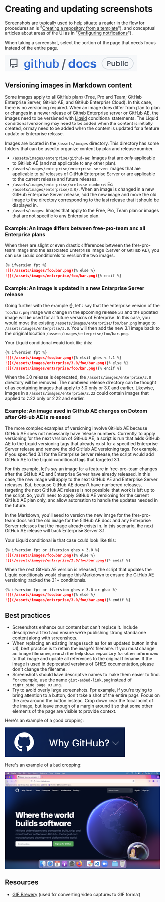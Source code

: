 # Creating and updating screenshots

Screenshots are typically used to help situate a reader in the flow for procedures an is "[Creating a repository from a template](https://docs.github.com/en/github/creating-cloning-and-archiving-repositories/creating-a-repository-from-a-template)"), and conceptual articles about areas of the UI as in "[Configuring notifications](https://docs.github.com/en/github/managing-subscriptions-and-notifications-on-github/configuring-notifications#about-participating-and-watching-notifications)").

When taking a screenshot, select the portion of the page that needs focus instead of the entire page.

![screenshot example](../assets/images/screenshot-example.png)

## Versioning images in Markdown content

Some images apply to all GitHub plans (Free, Pro and Team; GitHub Enterprise Server, GitHub AE, and GitHub Enterprise Cloud). In this case, there is no versioning required. When an image does differ from plan to plan or changes in a newer release of Github Enterprise server or GitHub AE, the images need to be versioned with [Liquid](liquid-helpers.md) conditional statements. The Liquid conditional versioning may need to be added when the content is initially created, or may need to be added when the content is updated for a feature update or Enterprise release.

Images are located in the `/assets/images` directory. This directory has some folders that can be used to organize content by plan and release number.

- `/assets/images/enterprise/github-ae`: Images that are _only_ applicable to GitHub AE (and not applicable to any other plan).
- `/assets/images/enterprise/enterprise-server`: Images that are applicable to _all_ releases of GitHub Enterprise Server or are applicable to the current release and future releases.
- `/assets/images/enterprise/<release number>`: Ex: `/assets/images/enterprise/3.0/`. When an image is changed in a new GitHub Enterprise Server release, add the new image and move the old image to the directory corresponding to the last release that it should be displayed in.
- `/assets/images`: Images that apply to the Free, Pro, Team plan or images that are not specific to any Enterprise plan.

### Example: An image differs between free-pro-team and all Enterprise plans

When there are slight or even drastic differences between the free-pro-team image and the associated Enterprise image (Server or GitHub AE), you can use Liquid conditionals to version the two images.

```markdown
{% ifversion fpt %}
![](/assets/images/foo/bar.png){% else %}
![](/assets/images/enterprise/foo/bar.png){% endif %}
```

### Example: An image is updated in a new Enterprise Server release

Going further with the example ☝️, let's say that the enterprise version of the `foo/bar.png` image will change in the upcoming release 3.1 and the updated image will be used for all future versions of Enterprise. In this case, you would move the existing `/assets/images/enterprise/foo/bar.png` image to `/assets/images/enterprise/3.0`. You will then add the new 3.1 image back to the original location `/assets/images/enterprise/foo/bar.png`.

Your Liquid conditional would look like this:

```markdown
{% ifversion fpt %}
![](/assets/images/foo/bar.png){% elsif ghes < 3.1 %}
![](/assets/images/enterprise/3.0/foo/bar.png){% else %}
![](/assets/images/enterprise/foo/bar.png){% endif %}
```

When the 3.0 release is deprecated, the `/assets/images/enterprise/3.0` directory will be removed. The numbered release directory can be thought of as containing images that apply to 3.0 only or 3.0 and earlier. Likewise, images in a `/assets/images/enterprise/2.22` could contain images that applied to 2.22 only or 2.22 and earlier.

### Example: An image used in GitHub AE changes on Dotcom after GitHub AE is released

The more complex examples of versioning involve GitHub AE because GitHub AE does not necessarily have release numbers. Currently, to apply versioning for the next version of GitHub AE, a script is run that adds GitHub AE to the Liquid versioning tags that already exist for a specified Enterprise Server release and remove the old GitHub AE versioning tags. For example, if you specified 3.1 for the Enterprise Server release, the script would add GitHub AE to the Liquid conditional tags that targeted 3.1.

For this example, let's say an image for a feature in free-pro-team changes after the GitHub AE and Enterprise Server have already released. In this case, the new image will apply to the next GitHub AE and Enterprise Server releases. But, because GitHub AE doesn't have numbered releases, targeting the next GitHub AE release is not possible, that work is left up to the script. So, you'll need to apply GitHub AE versioning for the current GitHub AE plan only, and allow automation to handle the updates needed in the future.

In the Markdown, you'll need to version the new image for the free-pro-team docs and the old image for the GitHub AE docs and any Enterprise Server releases that the image already exists in. In this scenario, the next GitHub AE release will track Enterprise Server 3.1.

Your Liquid conditional in that case could look like this:

```markdown
{% ifversion fpt or ifversion ghes > 3.0 %}
![](/assets/images/foo/bar.png){% else %}
![](/assets/images/enterprise/3.0/foo/bar.png){% endif %}
```

When the next GitHub AE version is released, the script that updates the Liquid conditionals would change this Markdown to ensure the GitHub AE versioning tracked the 3.1+ conditionals.

```markdown
{% ifversion fpt or ifversion ghes > 3.0 or ghae %}
![](/assets/images/foo/bar.png){% else %}
![](/assets/images/enterprise/3.0/foo/bar.png){% endif %}
```

## Best practices

- Screenshots enhance our content but can't replace it. Include descriptive alt text and ensure we're publishing strong standalone content along with screenshots.
- When replacing an existing image (such as for an updated button in the UI), best practice is to retain the image's filename. If you must change an image filename, search the help docs repository for other references to that image and update all references to the original filename. If the image is used in deprecated versions of GHES documentation, please don't change the filename.
- Screenshots should have descriptive names to make them easier to find. For example, use the name `gist-embed-link.png` instead of `right_side_page_03.png`.
- Try to avoid overly large screenshots. Fpr example, if you're trying to bring attention to a button, don't take a shot of the entire page. Focus on the area around the button instead. Crop down near the focal point of the image, but leave enough of a margin around it so that some other elements of the page are visible to provide context.

Here's an example of a good cropping:
  
  ![good cropping example](../assets/images/good-screenshot-example.png)

Here's an example of a bad cropping:
  
  ![bad cropping example](../assets/images/bad-screenshot-example.png)
  
  

## Resources

- [GIF Brewery](http://www.helloresolven.com/portfolio/gifbrewery/) (used for converting video captures to GIF format)
